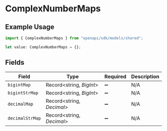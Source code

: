 # ComplexNumberMaps

## Example Usage

```typescript
import { ComplexNumberMaps } from "openapi/sdk/models/shared";

let value: ComplexNumberMaps = {};
```

## Fields

| Field                     | Type                      | Required                  | Description               |
| ------------------------- | ------------------------- | ------------------------- | ------------------------- |
| `bigintMap`               | Record<string, *BigInt*>  | :heavy_minus_sign:        | N/A                       |
| `bigintStrMap`            | Record<string, *BigInt*>  | :heavy_minus_sign:        | N/A                       |
| `decimalMap`              | Record<string, *Decimal*> | :heavy_minus_sign:        | N/A                       |
| `decimalStrMap`           | Record<string, *Decimal*> | :heavy_minus_sign:        | N/A                       |